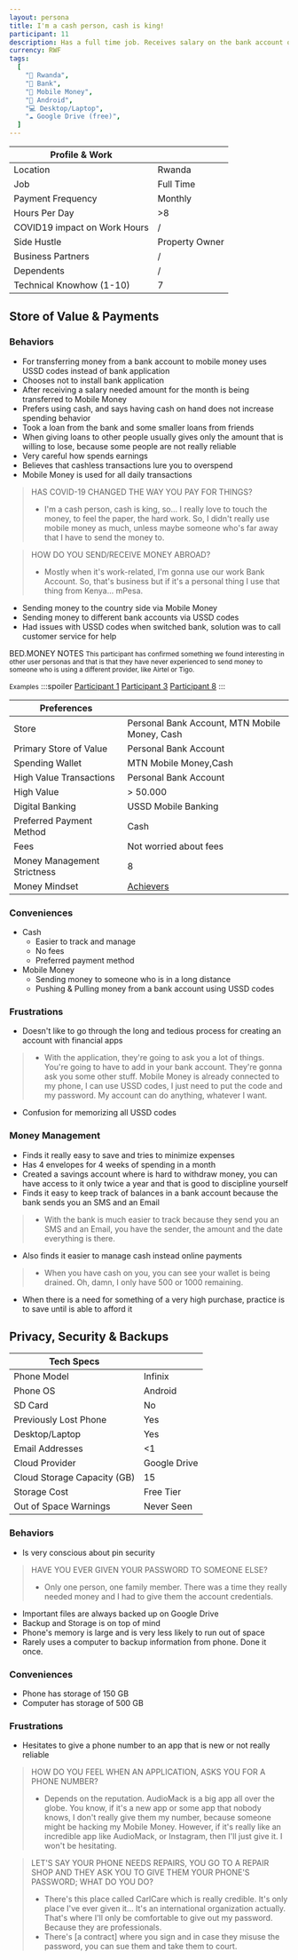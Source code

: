 ```yaml
---
layout: persona
title: I'm a cash person, cash is king!
participant: 11
description: Has a full time job. Receives salary on the bank account once a month. After receiving a salary some amount of money is being transferred to MTN Mobile Money. Has a side business that earns money. COVID-19 has impacted work, employees are encouraged by the company to work from home, online. Uses Google Drive to backup contacts and photos, as well as important files. Does not expect Good Drive to run out of space any time soon.
currency: RWF
tags:
  [
    "📍 Rwanda",
    "🏦 Bank",
    "💸 Mobile Money",
    "📱 Android",
    "💻 Desktop/Laptop",
    "☁️ Google Drive (free)",
  ]
---
```


| Profile & Work                |                |
| ----------------------------- | -------------- |
| Location                      | Rwanda         |
| Job                           | Full Time      |
| Payment Frequency             | Monthly        |
| Hours Per Day                 | >8             |
| COVID19  impact on Work Hours | /              |
| Side Hustle                   | Property Owner |
| Business Partners             | /              |
| Dependents                    | /              |
| Technical Knowhow (1-10)      | 7              |

## Store of Value & Payments
### Behaviors

- For transferring money from a bank account to mobile money uses USSD codes instead of bank application
- Chooses not to install bank application
- After receiving a salary needed amount for the month is being transferred to Mobile Money 
- Prefers using cash, and says having cash on hand does not increase spending behavior
- Took a loan from the bank and some smaller loans from friends 
- When giving loans to other people usually gives only the amount that is willing to lose, because some people are not really reliable
- Very careful how spends earnings
- Believes that cashless transactions lure you to overspend
- Mobile Money is used for all daily transactions 
> HAS COVID-19 CHANGED THE WAY YOU PAY FOR THINGS? 
>
> - I'm a cash person, cash is king, so... I really love to touch the money, to feel the paper, the hard work. So, I didn't really use mobile money as much, unless maybe someone who's far away that I have to send the money to.

> HOW DO YOU SEND/RECEIVE MONEY ABROAD?
>
> - Mostly when it's work-related, I'm gonna use our work Bank Account. So, that's business but if it's a personal thing I use that thing from Kenya... mPesa.

- Sending money to the country side via Mobile Money
- Sending money to different bank accounts via USSD codes
- Had issues with USSD codes when switched bank, solution was to call customer service for help

BED.MONEY NOTES
<small> This participant has confirmed something we found interesting in other user personas and that is that they have never experienced to send money to someone who is using a different provider, like Airtel or Tigo.</small>

 <small>Examples</small>
:::spoiler
[Participant 1](https://hackmd.io/04RB3mjmTZGrsUa2_ohCng)
[Participant 3](https://hackmd.io/B2ctPKllRj6wmUaTwNc9rw)
[Participant 8](https://hackmd.io/EvD2QLufSAqa--nhqhOjeQ)
:::

| Preferences                 |                                               |
| --------------------------- | --------------------------------------------- |
| Store                       | Personal Bank Account, MTN Mobile Money, Cash |
| Primary Store of Value      | Personal Bank Account                         |
| Spending Wallet             | MTN Mobile Money,Cash                         |
| High Value Transactions     | Personal Bank Account                         |
| High Value                  | > 50.000                                      |
| Digital Banking             | USSD Mobile Banking                           |
| Preferred Payment Method    | Cash                                          |
| Fees                        | Not worried about fees                        |
| Money Management Strictness | 8                                             |
| Money Mindset               | [Achievers]                                   |

### Conveniences

- Cash
   - Easier to track and manage
   - No fees
   - Preferred payment method 
- Mobile Money
   - Sending money to someone who is in a long distance
   - Pushing & Pulling money from a bank account using USSD codes 

### Frustrations

- Doesn't like to go through the long and tedious process for creating an account with financial apps
> - With the application, they're going to ask you a lot of things. You're going to have to add in your bank account. They're gonna ask you some other stuff. Mobile Money is already connected to my phone, I can use USSD codes, I just need to put the code and my password. My account can do anything, whatever I want.
- Confusion for memorizing all USSD codes

### Money Management

- Finds it really easy to save and tries to minimize expenses
- Has 4 envelopes for 4 weeks of spending in a month
- Created a savings account where is hard to withdraw money, you can have access to it only twice a year and that is good to discipline yourself
- Finds it easy to keep track of balances in a bank account because the bank sends you an SMS and an Email
> - With the bank is much easier to track because they send you an SMS and an Email, you have the sender, the amount and the date everything is there. 
- Also finds it easier to manage cash instead online payments
> - When you have cash on you, you can see your wallet is being drained. Oh, damn, I only have 500 or 1000 remaining.
- When there is a need for something of a very high purchase, practice is to save until is able to afford it

## Privacy, Security & Backups

| Tech Specs                  |              |
| --------------------------- | ------------ |
| Phone Model                 | Infinix      |
| Phone OS                    | Android      |
| SD Card                     | No           |
| Previously Lost Phone       | Yes          |
| Desktop/Laptop              | Yes          |
| Email Addresses             | <1           |
| Cloud Provider              | Google Drive |
| Cloud Storage Capacity (GB) | 15           |
| Storage Cost                | Free Tier    |
| Out of Space Warnings       | Never Seen   |

### Behaviors

- Is very conscious about pin security
> HAVE YOU EVER GIVEN YOUR PASSWORD TO SOMEONE ELSE?
>
> - Only one person, one family member. There was a time they really needed money and I had to give them the account credentials.
- Important files are always backed up on Google Drive
- Backup and Storage is on top of mind
- Phone's memory is large and is very less likely to run out of space
- Rarely uses a computer to backup information from phone. Done it once.

### Conveniences

- Phone has storage of 150 GB
- Computer has storage of 500 GB

### Frustrations

- Hesitates to give a phone number to an app that is new or not really reliable 

> HOW DO YOU FEEL WHEN AN APPLICATION, ASKS YOU FOR A PHONE NUMBER?
>
> - Depends on the reputation. AudioMack is a big app all over the globe. You know, if it's a new app or some app that nobody knows, I don't really give them my number, because someone might be hacking my Mobile Money. However, if it's really like an incredible app like AudioMack, or Instagram, then I'll just give it. I won't be hesitating.

> LET'S SAY YOUR PHONE NEEDS REPAIRS, YOU GO TO A REPAIR SHOP AND THEY ASK YOU TO GIVE THEM YOUR PHONE'S PASSWORD; WHAT DO YOU DO?
> - There's this place called CarlCare which is really credible. It's only place I've ever given it... It's an international organization actually. That's where I'll only be comfortable to give out my password. Because they are professionals.
> - There's [a contract] where you sign and in case they misuse the password, you can sue them and take them to court.

[Achievers]: https://mindsets.fjordnet.com/the-four-money-mindsets/achievers